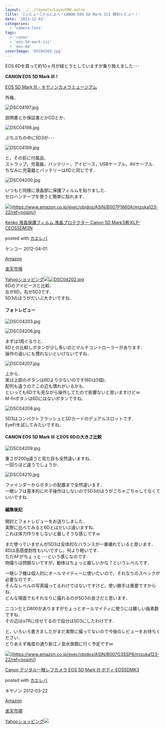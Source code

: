 ```yaml
---
layout: ../../layouts/LayoutMd.astro
title: '[レビュー]さらに上へ！CANON EOS 5D Mark III 開封レビュー！'
date: '2013-12-03'
categories:
  - 'camera-lens'
tags:
  - 'canon'
  - 'eos-5d-mark-iii'
  - 'eos-6d'
coverImage: 'DSC04203.jpg'
---
```


EOS 6Dを買って約10ヶ月が経とうとしていますが乗り換えました･･･

**CANON EOS 5D Mark III！**

[EOS 5D Mark III \- キヤノンカメラミュージアム](https://global.canon/ja/c-museum/product/dslr808.html)

外箱．

![DSC04197.jpg](/archive/images/11185690964_ea651f75e4_b.jpg)

説明書とか保証書とかCDとか．

![DSC04198.jpg](/archive/images/11185693884_938516ea0d_b.jpg)

ぷちぷちの中に5D3が･･･

![DSC04199.jpg](/archive/images/11185649575_a899f06348_b.jpg)

と，その前に付属品．  
ストラップ，充電器，バッテリー，アイピース，USBケーブル，AVケーブル．  
ちなみに充電器とバッテリーは6Dと同じです．

![DSC04200.jpg](/archive/images/11185701424_590e0c19ae_b.jpg)

いつもと同様に液晶部に保護フィルムを貼りました．  
セロハンテープを使うと簡単に貼れます．

![](/archive/images/51xJbUiClrL._SL160_.jpg)](https://www.amazon.co.jp/exec/obidos/ASIN/B007P1660A/mizuka123-22/ref=nosim/)

[Kenko 液晶保護フィルム 液晶プロテクター Canon 5D Mark3用 KLP-CEOS5DM3N](https://www.amazon.co.jp/exec/obidos/ASIN/B007P1660A/mizuka123-22/ref=nosim/)

posted with [カエレバ](http://kaereba.com)

ケンコー 2012-04-01

[Amazon](http://www.amazon.co.jp/gp/search?keywords=Canon%20EOS&__mk_ja_JP=%83J%83%5E%83J%83i&tag=mizuka123-22 'アマゾン')

[楽天市場](http://hb.afl.rakuten.co.jp/hgc/032b53ee.4b34c5ee.0f4a541e.f440145e/?pc=http%3A%2F%2Fsearch.rakuten.co.jp%2Fsearch%2Fmall%2FCanon%2520EOS%2F-%2Ff.1-p.1-s.1-sf.0-st.A-v.2%3Fx%3D0%26scid%3Daf_ich_link_urltxt%26m%3Dhttp%3A%2F%2Fm.rakuten.co.jp%2F '楽天市場')

[Yahooショッピング![](/archive/images/DSC04202.jpg)![DSC04202.jpg](/archive/images/11185655675_98422be9cd_b.jpg)](//ck.jp.ap.valuecommerce.com/servlet/referral?sid=3066752&pid=881990642&vc_url=http%3A%2F%2Fshopping.search.yahoo.co.jp%2Fsearch%3FuIv%3Don%26ei%3DUTF-8%26tab_ex%3Dcommerce%26slider%3D0%26va%3DCanon%2520EOS 'Yahooショッピング')  
6Dのアイピースと比較．  
左が6D，右が5D3です．  
5D3のほうがだいぶ大きいですね．

#### フォトレビュー

![DSC04203.jpg](/archive/images/11185811213_0202b685c5_b.jpg)

![DSC04206.jpg](/archive/images/11185667585_9b4656d25a_b.jpg)

まずは1周ぐるりと．  
6Dとの比較しボタンが少し多いのとマルチコントローラーがあります．  
操作の違いにも慣れないといけないですね．

![DSC04207.jpg](/archive/images/11185823263_e331717ae9_b.jpg)

上から．  
実は上部のボタンは6Dより少ないのです(6Dは5個)．  
配列も違うのでこの辺も慣れがいるかも．  
といっても6Dでも見ながら操作してたので影響ないと思いますけどｗ  
M-fnボタンは6Dにはないボタンですね．

![DSC04208.jpg](/archive/images/11185719684_e91624d0cf_b.jpg)

5D3はコンパクトフラッシュとSDカードのデュアルスロットです．  
EyeFiを試してみたいですね．

#### CANON EOS 5D Mark III とEOS 6Dの大きさ比較

![DSC04209.jpg](/archive/images/11185722154_62caba8e33_b.jpg)

重さが200g違うと見た目も全然違いますね．  
一回りほど違うでしょうか．

![DSC04210.jpg](/archive/images/11185718696_5be3279180_b.jpg)

ファインダーからボタンの配置まで全然違います．  
一眼レフは基本的に片手操作はしないので5D3のほうがごちゃごちゃしてなくていいですね．

#### 編集後記

開封とフォトレビューをお送りしました．  
実際に比べてみると6Dとはだいぶ違いますね．  
これは体力作りをしないと厳しそうな感じですｗ

まだ使っていませんが5D3は全体的なバランスが一番優れていると思います．  
6Dは高感度耐性もいいですし，何より軽いです．  
ただAFがちょっと･･･という感じなのです．  
物撮りは問題ないですが，動体はちょっと厳しいかな？というレベルです．

一眼レフ機は個人的にオールマイティーに使いたいので，それなりのスペックが必要なのです．  
そんなレベルの写真撮ってるわけではないですけど，使い勝手は重要ですからね．  
どんな場面でもそれなりに撮れるのが5D3の良さだと思います．

ニコンだとD800がありますがちょっとオールマイティに使うには難しい画素数ですね．  
その辺はα7Rに任せてるので自分は5D3にしたわけです．

と，いろいろ書きましたがまだ実際に撮ってないので今後のレビューをお待ちください．  
とりあえず毎度の通り新江ノ島水族館に行く予定ですｗ

![](/archive/images/41pReGl7PNL._SL160_.jpg)](https://www.amazon.co.jp/exec/obidos/ASIN/B007G3SSP8/mizuka123-22/ref=nosim/)

[Canon デジタル一眼レフカメラ EOS 5D Mark III ボディ EOS5DMK3](https://www.amazon.co.jp/exec/obidos/ASIN/B007G3SSP8/mizuka123-22/ref=nosim/)

posted with [カエレバ](http://kaereba.com)

キヤノン 2012-03-22

[Amazon](http://www.amazon.co.jp/gp/search?keywords=EOS5DMK3&__mk_ja_JP=%83J%83%5E%83J%83i&tag=mizuka123-22 'アマゾン')

[楽天市場](http://hb.afl.rakuten.co.jp/hgc/032b53ee.4b34c5ee.0f4a541e.f440145e/?pc=http%3A%2F%2Fsearch.rakuten.co.jp%2Fsearch%2Fmall%2FEOS5DMK3%2F-%2Ff.1-p.1-s.1-sf.0-st.A-v.2%3Fx%3D0%26scid%3Daf_ich_link_urltxt%26m%3Dhttp%3A%2F%2Fm.rakuten.co.jp%2F '楽天市場')

[Yahooショッピング![](//ad.jp.ap.valuecommerce.com/servlet/gifbanner?sid=3066752&pid=881990642)](//ck.jp.ap.valuecommerce.com/servlet/referral?sid=3066752&pid=881990642&vc_url=http%3A%2F%2Fshopping.search.yahoo.co.jp%2Fsearch%3FuIv%3Don%26ei%3DUTF-8%26tab_ex%3Dcommerce%26slider%3D0%26va%3DEOS5DMK3 'Yahooショッピング')
